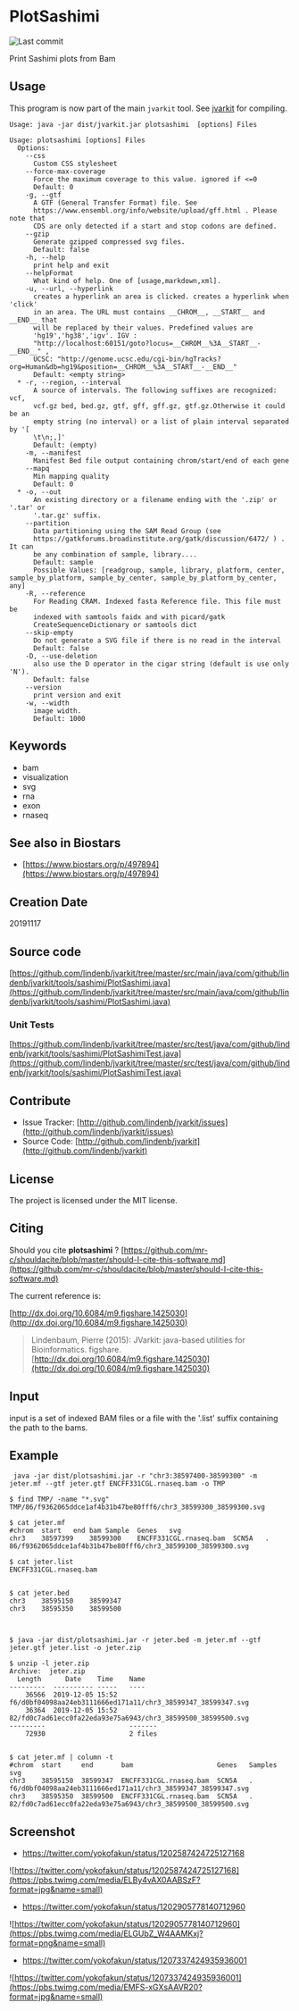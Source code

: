 # PlotSashimi

![Last commit](https://img.shields.io/github/last-commit/lindenb/jvarkit.png)

Print Sashimi plots from Bam


## Usage


This program is now part of the main `jvarkit` tool. See [jvarkit](JvarkitCentral.md) for compiling.


```
Usage: java -jar dist/jvarkit.jar plotsashimi  [options] Files

Usage: plotsashimi [options] Files
  Options:
    --css
      Custom CSS stylesheet
    --force-max-coverage
      Force the maximum coverage to this value. ignored if <=0
      Default: 0
    -g, --gtf
      A GTF (General Transfer Format) file. See 
      https://www.ensembl.org/info/website/upload/gff.html . Please note that 
      CDS are only detected if a start and stop codons are defined.
    --gzip
      Generate gzipped compressed svg files.
      Default: false
    -h, --help
      print help and exit
    --helpFormat
      What kind of help. One of [usage,markdown,xml].
    -u, --url, --hyperlink
      creates a hyperlink an area is clicked. creates a hyperlink when 'click' 
      in an area. The URL must contains __CHROM__, __START__ and __END__ that 
      will be replaced by their values. Predefined values are 
      'hg19','hg38','igv'. IGV : 
      "http://localhost:60151/goto?locus=__CHROM__%3A__START__-__END__" , 
      UCSC: "http://genome.ucsc.edu/cgi-bin/hgTracks?org=Human&db=hg19&position=__CHROM__%3A__START__-__END__"
      Default: <empty string>
  * -r, --region, --interval
      A source of intervals. The following suffixes are recognized: vcf, 
      vcf.gz bed, bed.gz, gtf, gff, gff.gz, gtf.gz.Otherwise it could be an 
      empty string (no interval) or a list of plain interval separated by '[ 
      \t\n;,]' 
      Default: (empty)
    -m, --manifest
      Manifest Bed file output containing chrom/start/end of each gene
    --mapq
      Min mapping quality
      Default: 0
  * -o, --out
      An existing directory or a filename ending with the '.zip' or '.tar' or 
      '.tar.gz' suffix.
    --partition
      Data partitioning using the SAM Read Group (see 
      https://gatkforums.broadinstitute.org/gatk/discussion/6472/ ) . It can 
      be any combination of sample, library....
      Default: sample
      Possible Values: [readgroup, sample, library, platform, center, sample_by_platform, sample_by_center, sample_by_platform_by_center, any]
    -R, --reference
      For Reading CRAM. Indexed fasta Reference file. This file must be 
      indexed with samtools faidx and with picard/gatk 
      CreateSequenceDictionary or samtools dict
    --skip-empty
      Do not generate a SVG file if there is no read in the interval
      Default: false
    -D, --use-deletion
      also use the D operator in the cigar string (default is use only 'N').
      Default: false
    --version
      print version and exit
    -w, --width
      image width.
      Default: 1000

```


## Keywords

 * bam
 * visualization
 * svg
 * rna
 * exon
 * rnaseq



## See also in Biostars

 * [https://www.biostars.org/p/497894](https://www.biostars.org/p/497894)



## Creation Date

20191117

## Source code 

[https://github.com/lindenb/jvarkit/tree/master/src/main/java/com/github/lindenb/jvarkit/tools/sashimi/PlotSashimi.java](https://github.com/lindenb/jvarkit/tree/master/src/main/java/com/github/lindenb/jvarkit/tools/sashimi/PlotSashimi.java)

### Unit Tests

[https://github.com/lindenb/jvarkit/tree/master/src/test/java/com/github/lindenb/jvarkit/tools/sashimi/PlotSashimiTest.java](https://github.com/lindenb/jvarkit/tree/master/src/test/java/com/github/lindenb/jvarkit/tools/sashimi/PlotSashimiTest.java)


## Contribute

- Issue Tracker: [http://github.com/lindenb/jvarkit/issues](http://github.com/lindenb/jvarkit/issues)
- Source Code: [http://github.com/lindenb/jvarkit](http://github.com/lindenb/jvarkit)

## License

The project is licensed under the MIT license.

## Citing

Should you cite **plotsashimi** ? [https://github.com/mr-c/shouldacite/blob/master/should-I-cite-this-software.md](https://github.com/mr-c/shouldacite/blob/master/should-I-cite-this-software.md)

The current reference is:

[http://dx.doi.org/10.6084/m9.figshare.1425030](http://dx.doi.org/10.6084/m9.figshare.1425030)

> Lindenbaum, Pierre (2015): JVarkit: java-based utilities for Bioinformatics. figshare.
> [http://dx.doi.org/10.6084/m9.figshare.1425030](http://dx.doi.org/10.6084/m9.figshare.1425030)


## Input

input is a set of indexed BAM files or a file with the '.list' suffix containing the path to the bams.

## Example

```
 java -jar dist/plotsashimi.jar -r "chr3:38597400-38599300" -m jeter.mf --gtf jeter.gtf ENCFF331CGL.rnaseq.bam -o TMP

$ find TMP/ -name "*.svg"
TMP/86/f9362065ddce1af4b31b47be80fff6/chr3_38599300_38599300.svg

$ cat jeter.mf 
#chrom	start	end	bam	Sample	Genes	svg
chr3	38597399	38599300	ENCFF331CGL.rnaseq.bam	SCN5A	.	86/f9362065ddce1af4b31b47be80fff6/chr3_38599300_38599300.svg

```


```
$ cat jeter.list
ENCFF331CGL.rnaseq.bam


$ cat jeter.bed 
chr3	38595150	38599347
chr3	38595350	38599500



$ java -jar dist/plotsashimi.jar -r jeter.bed -m jeter.mf --gtf jeter.gtf jeter.list -o jeter.zip

$ unzip -l jeter.zip 
Archive:  jeter.zip
  Length      Date    Time    Name
---------  ---------- -----   ----
    36566  2019-12-05 15:52   f6/d0bf04098aa24eb3111666ed171a11/chr3_38599347_38599347.svg
    36364  2019-12-05 15:52   82/fd0c7ad61ecc0fa22eda93e75a6943/chr3_38599500_38599500.svg
---------                     -------
    72930                     2 files


$ cat jeter.mf | column -t
#chrom  start     end       bam                     Genes   Samples  svg
chr3    38595150  38599347  ENCFF331CGL.rnaseq.bam  SCN5A   .        f6/d0bf04098aa24eb3111666ed171a11/chr3_38599347_38599347.svg
chr3    38595350  38599500  ENCFF331CGL.rnaseq.bam  SCN5A   .        82/fd0c7ad61ecc0fa22eda93e75a6943/chr3_38599500_38599500.svg

```


## Screenshot

* https://twitter.com/yokofakun/status/1202587424725127168

![https://twitter.com/yokofakun/status/1202587424725127168](https://pbs.twimg.com/media/ELBy4vAX0AABSzF?format=jpg&name=small)

* https://twitter.com/yokofakun/status/1202905778140712960

![https://twitter.com/yokofakun/status/1202905778140712960](https://pbs.twimg.com/media/ELGUbZ_W4AAMKxj?format=png&name=small)

* https://twitter.com/yokofakun/status/1207337424935936001

![https://twitter.com/yokofakun/status/1207337424935936001](https://pbs.twimg.com/media/EMFS-xGXsAAVR20?format=jpg&name=small)


